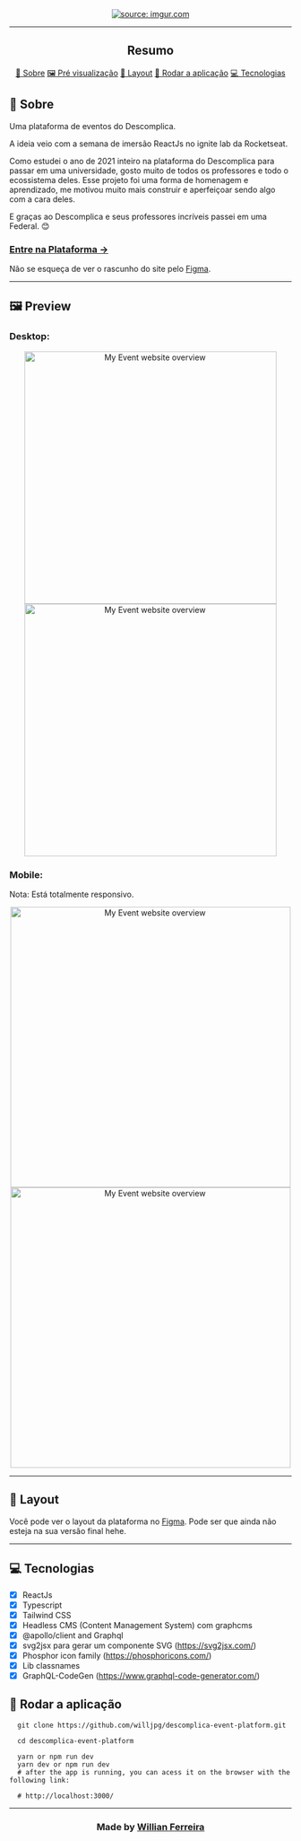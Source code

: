 

<section align="center">
    <a href=""><img src="https://i.imgur.com/xcb16pN.png" title="source: imgur.com" /></a>
</section>

---

<h2 align="center">Resumo</h2>

<p align="center">
    <a href="#about">📙 Sobre</a>
    <a href="#preview">🖼️ Pré visualização</a>
    <a href="#layout">🎨 Layout</a>
    <a href="#run">🚀 Rodar a aplicação</a>
    <a href="#technologies">💻 Tecnologias</a>
</p>



<H2 id="about">📙 Sobre</H2>

Uma plataforma de eventos do Descomplica.

A ideia veio com a semana de imersão ReactJs no ignite lab da Rocketseat.

Como estudei o ano de 2021 inteiro na plataforma do Descomplica para passar em uma universidade, gosto muito de todos os professores e todo o ecossistema deles. 
Esse projeto foi uma forma de homenagem e aprendizado, me motivou muito mais construir e aperfeiçoar sendo algo com a cara deles.

E graças ao Descomplica e seus professores incríveis passei em uma Federal. 😊


<p>
    <h3><a href="https://eventodescomplica.willjpg.vercel.app/" target={'_blank'}>Entre na Plataforma &rarr;</a></h3>
</p>


<!-- <p>
    <h3><a href="">Check website &rarr;</a></h3>
</p> -->

Não se esqueça de ver o rascunho do site pelo [Figma](https://www.figma.com/file/ptjsbGNFiJPxI1wK5J0lOf/Plataforma-de-Evento-Descomplica?node-id=0%3A1).

---

<H2 id="preview">🖼️ Preview</H2>

### Desktop:
<section  align="center">
    <img height="450px" alt="My Event website overview" src="https://i.imgur.com/PhY5Laf.png"/>
    <img height="450px" alt="My Event website overview" src="https://i.imgur.com/ZeS7toF.png"/>
    
</section>

### Mobile:
Nota: Está totalmente responsivo.
<section  align="center">
    <img height="500px" alt="My Event website overview" src="https://i.imgur.com/iyAXwVO.gif"/>
    <img height="500px" alt="My Event website overview" src="https://i.imgur.com/D0idFmC.gif"/>
    
</section>

---

<H2 id="layout">🎨 Layout</H2>

Você pode ver o layout da plataforma no [Figma](https://www.figma.com/file/ptjsbGNFiJPxI1wK5J0lOf/Plataforma-de-Evento-Descomplica?node-id=0%3A1). Pode ser que ainda não esteja na sua versão final hehe.


---


<H2 id="technologies">💻 Tecnologias</H2>
 
    
-  [X] ReactJs
-  [X] Typescript
-  [X] Tailwind CSS
-  [X] Headless CMS (Content Management System) com graphcms
-  [X] @apollo/client and Graphql
-  [X] svg2jsx para gerar um componente SVG (https://svg2jsx.com/)
-  [X] Phosphor icon family (https://phosphoricons.com/)
-  [X] Lib classnames
-  [X] GraphQL-CodeGen (https://www.graphql-code-generator.com/)

<H2 id="run">🚀 Rodar a aplicação</H2>

```shell
  git clone https://github.com/willjpg/descomplica-event-platform.git
  
  cd descomplica-event-platform 
  
  yarn or npm run dev
  yarn dev or npm run dev
  # after the app is running, you can acess it on the browser with the following link:
  
  # http://localhost:3000/
```
---

  ### <p align="center"> Made by [Willian Ferreira](https://github.com/willjpg) 
